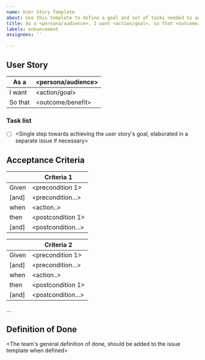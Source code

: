 ```yaml
---
name: User Story Template
about: Use this template to define a goal and set of tasks needed to achieve it.
title: As a <persona/audience>, I want <action/goal>, so that <outcome/benefit>
labels: enhancement
assignees: ''

---
```


## User Story

| As a      | <persona/audience> |
| -------- | ----------------------- |
| I want   | <action/goal>           |
| So that | <outcome/benefit>   |

### Task list

- [ ] <Single step towards achieving the user story's goal, elaborated in a separate issue if necessary>

## Acceptance Criteria

|           | Criteria 1               |
| ------ | -------------------- |
| Given | <precondition 1> |
| [and] | <precondition...>  |
| when | <action..>               |
| then  | <postcondition 1> |
| [and] | <postcondition...> |

|           | Criteria 2               |
| ------ | -------------------- |
| Given | <precondition 1> |
| [and] | <precondition...>  |
| when | <action..>               |
| then  | <postcondition 1> |
| [and] | <postcondition...> |

...

## Definition of Done
<The team's general definition of done, should be added to the issue template when defined>

